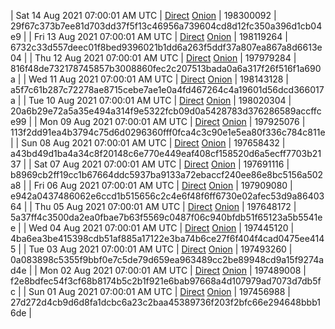 | Sat 14 Aug 2021 07:00:01 AM UTC | [Direct](https://oshi.at/HHVCRD) [Onion](http://oshiatwowvdbshka.onion/HHVCRD) | 198300092 | 29f67c373b7ee81d703dd37f5f13c46956a739604cd8d12fc350a396d1cb04e9 | 
| Fri 13 Aug 2021 07:00:01 AM UTC | [Direct](https://oshi.at/rtXyxw) [Onion](http://oshiatwowvdbshka.onion/rtXyxw) | 198119264 | 6732c33d557deec01f8bed9396021b1dd6a263f5ddf37a807ea867a8d6613e04 | 
| Thu 12 Aug 2021 07:00:01 AM UTC | [Direct](https://oshi.at/xuRzPV) [Onion](http://oshiatwowvdbshka.onion/xuRzPV) | 197979284 | 816f48de732178745857b3008860fec2c207513bada0a6a317f26f516f1a690a | 
| Wed 11 Aug 2021 07:00:01 AM UTC | [Direct](https://oshi.at/wrNQTN) [Onion](http://oshiatwowvdbshka.onion/wrNQTN) | 198143128 | a5f7c61b287c72278ae8715cebe7ae1e0a4fd467264c4a19601d56dcd366017a | 
| Tue 10 Aug 2021 07:00:01 AM UTC | [Direct](https://oshi.at/pFirWZ) [Onion](http://oshiatwowvdbshka.onion/pFirWZ) | 198020304 | 20a6b29e72a5a35e494a314f9e5322fcb09d0a5428783d376286589accffce99 | 
| Mon 09 Aug 2021 07:00:01 AM UTC | [Direct](https://oshi.at/yfyoxJ) [Onion](http://oshiatwowvdbshka.onion/yfyoxJ) | 197925076 | 113f2dd91ea4b3794c75d6d0296360fff0fca4c3c90e1e5ea80f336c784c811e | 
| Sun 08 Aug 2021 07:00:01 AM UTC | [Direct](https://oshi.at/imVgrK) [Onion](http://oshiatwowvdbshka.onion/imVgrK) | 197658432 | a43bd49d1ba4a34c8f20148c6e770e449eaf408cf158520d6a5ecff7703b2137 | 
| Sat 07 Aug 2021 07:00:01 AM UTC | [Direct](https://oshi.at/tToYMk) [Onion](http://oshiatwowvdbshka.onion/tToYMk) | 197691116 | b8969cb2ff19cc1b67664ddc5937ba9133a72ebaccf240ee86e8bc5156a502a8 | 
| Fri 06 Aug 2021 07:00:01 AM UTC | [Direct](https://oshi.at/KPTERG) [Onion](http://oshiatwowvdbshka.onion/KPTERG) | 197909080 | e942a0437486062e6ccd1b515656c2c4e6f48f6ff6730e02afec53d9a8640364 | 
| Thu 05 Aug 2021 07:00:01 AM UTC | [Direct](https://oshi.at/sQkBRE) [Onion](http://oshiatwowvdbshka.onion/sQkBRE) | 197648172 | 5a37ff4c3500da2ea0fbae7b63f5569c0487f06c940bfdb51f65123a5b5541ee | 
| Wed 04 Aug 2021 07:00:01 AM UTC | [Direct](https://oshi.at/uCWMvf) [Onion](http://oshiatwowvdbshka.onion/uCWMvf) | 197445120 | 4ba6ea3be415398cdb51af885a17122e3ba74b6ce27f6f404f4cad0475ee4145 | 
| Tue 03 Aug 2021 07:00:01 AM UTC | [Direct](https://oshi.at/CKUJFw) [Onion](http://oshiatwowvdbshka.onion/CKUJFw) | 197493260 | 0a083898c5355f9bbf0e7c5de79d659ea963489cc2be89948cd9a15f9274ad4e | 
| Mon 02 Aug 2021 07:00:01 AM UTC | [Direct](https://oshi.at/tzTqzv) [Onion](http://oshiatwowvdbshka.onion/tzTqzv) | 197489008 | f2e8bdfec54f3cf68b8174b5c2b1f921e6bab97668a4d107979ad7073d7db5fc | 
| Sun 01 Aug 2021 07:00:01 AM UTC | [Direct](https://oshi.at/ngERUp) [Onion](http://oshiatwowvdbshka.onion/ngERUp) | 197456988 | 27d272d4cb9d6d8fa1dcbc6a23c2baa45389736f203f2bfc66e294648bbb16de | 
